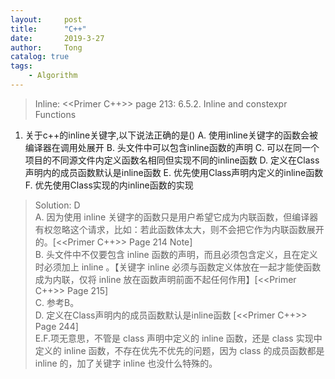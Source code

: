 ```yaml
---
layout:     post
title:      "C++"
date:       2019-3-27
author:     Tong
catalog: true
tags:
    - Algorithm
---
```


> Inline: <<Primer C++>> page 213: 6.5.2. Inline and constexpr Functions

1. 关于c++的inline关键字,以下说法正确的是()
  A. 使用inline关键字的函数会被编译器在调用处展开
  B. 头文件中可以包含inline函数的声明
  C. 可以在同一个项目的不同源文件内定义函数名相同但实现不同的inline函数
  D. 定义在Class声明内的成员函数默认是inline函数
  E. 优先使用Class声明内定义的inline函数
  F. 优先使用Class实现的内inline函数的实现

> Solution: D <br>
> A. 因为使用 inline 关键字的函数只是用户希望它成为内联函数，但编译器有权忽略这个请求，比如：若此函数体太大，则不会把它作为内联函数展开的。[<<Primer C++>> Page 214 Note] <br>
> B. 头文件中不仅要包含 inline 函数的声明，而且必须包含定义，且在定义时必须加上 inline 。【关键字 inline 必须与函数定义体放在一起才能使函数成为内联，仅将 inline 放在函数声明前面不起任何作用】[<<Primer C++>> Page 215] <br>
> C. 参考B。<br>
> D. 定义在Class声明内的成员函数默认是inline函数 [<<Primer C++>> Page 244] <br>
> E.F.项无意思，不管是 class 声明中定义的 inline 函数，还是 class 实现中定义的 inline 函数，不存在优先不优先的问题，因为 class 的成员函数都是 inline 的，加了关键字 inline 也没什么特殊的。


[dataset-tum-rgbd]: https://vision.in.tum.de/data/datasets/rgbd-dataset/download
